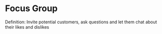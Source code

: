 # Focus Group

Definition: Invite potential customers, ask questions and let them chat about their likes and dislikes